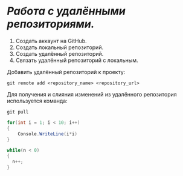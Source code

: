 # **_Работа с удалёнными репозиториями._**
1. Создать аккаунт на GitHub.
2. Создать локальный репозиторий.
3. Создать удалённый репозиторий.
4. Связать удалённый репозиторий с локальным.

Добавить удалённый репозиторий к проекту:
```
git remote add <repository_name> <repository_url>
```
Для получения и слияния изменений из удалённого репозитория используется команда:
```
git pull
```
```C#
for(int i = 1; i < 10; i++)
{
    Console.WriteLine(i*i)
}
```
```C#
while(n < 0)
{
  n++;
}
```
